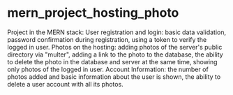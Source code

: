# mern_project_hosting_photo
Project in the MERN stack:
  User registration and login:
    basic data validation,
    password confirmation during registration,
    using a token to verify the logged in user.
  Photos on the hosting:
    adding photos of the server's public directory via "multer",
    adding a link to the photo to the database,
    the ability to delete the photo in the database and server at the same time,
    showing only photos of the logged in user.
  Account Information:
    the number of photos added and basic information about the user is shown,
    the ability to delete a user account with all its photos.
